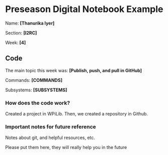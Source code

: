 # Preseason Digital Notebook Example
Name: **[Thanurika Iyer]**

Section: **[I2RC]**

Week: **[4]**


## Code

The main topic this week was: **[Publish, push, and pull in GitHub]**

Commands: **[COMMANDS]**

Subsystems: **[SUBSYSTEMS]**

### How does the code work?
Created a project in WPiLib. Then, we created a repository in Github.


### Important notes for future reference
Notes about git, and helpful resources, etc. 

Please put them here, they will really help you in the future 